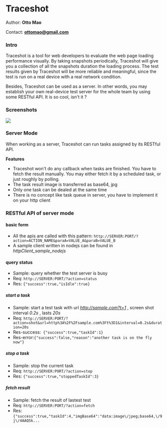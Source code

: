 Traceshot
=========
Author: **Otto Mao**

Contact: **ottomao@gmail.com**


### Intro
Traceshot is a tool for web developers to evaluate the web page loading performance visually. By taking snapshots periodically, Traceshot will give you a collection of all the snapshots duration the loading process. The test results given by Traceshot will be more reliable and meaningful, since the test is run on a real device with a real network condition.

Besides, Traceshot can be used as a server. In other words, you may establish your own real-device test server for the whole team by using some RESTful API. It is so cool, isn't it ?

### Screenshots
[<img src="http://gtms04.alicdn.com/tps/i4/TB1n6C_FVXXXXXaXpXXCKHiPpXX-2800-1600.png_760x760.jpg" />](http://gtms04.alicdn.com/tps/i4/TB1n6C_FVXXXXXaXpXXCKHiPpXX-2800-1600.png)

### Server Mode

When working as a server, Traceshot can run tasks assigned by its RESTful API.

**Features**

* Traceshot won't do any callback when tasks are finished. You have to fetch the result manually. You may either fetch it by a scheduled task, or just roughly by polling.
* The task result image is transferred as base64, jpg
* Only one task can be dealed at the same time
* There is no concept like task queue in server, you have to implement it on your http client

### RESTful API of server mode

#### basic form
* All the apis are called with this pattern: ```http://SERVER:PORT/?action=ACTION_NAME&paraA=VALUE_A&paraB=VALUE_B``` 
* A sample client written in nodejs can be found in *httpClient_sample_nodejs*

#### query status
* Sample: query whether the test server is busy
* Req: ```http://SERVER:PORT/?action=status```
* Res: ```{"success":true,"isIdle":true}```


##### start a task
* Sample: start a test task with url *http://sample.com?t=1* , screen shot interval *0.2s* , lasts *20s*
* Req: ```http://SERVER:PORT/?action=shot&url=http%3A%2F%2Fsample.com%3Ft%3D1&interval=0.2s&duration=20s```
* Res-success:```
{"success":true,"taskId":1}```
* Res-error:```{"success":false,"reason":"another task is on the fly now"}```

##### stop a task
* Sample: stop the current task
* Req: ```http://SERVER:PORT/?action=stop```
* Res: ```{"success":true,"stoppedTaskId":3}```

##### fetch result
* Sample: fetch the result of lastest test
* Req: ```http://SERVER:PORT/?action=fetch```
* Res: ```{"success":true,"taskId":4,"imgBase64":"data:image\/jpeg;base64,\/9j\/4AAQSk...```
